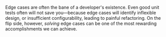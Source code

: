 

Edge cases are often the bane of a developer's existence. Even good unit tests often will not save
you—because edge cases will identify inflexible design, or insufficient configurability, leading to painful
refactoring. On the flip side, however, *solving* edge cases can be one of the most rewarding accomplishments
we can achieve.